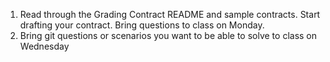 1. Read through the Grading Contract README and sample contracts. Start drafting your contract. Bring questions to class on Monday.
1. Bring git questions or scenarios you want to be able to solve to class on Wednesday
